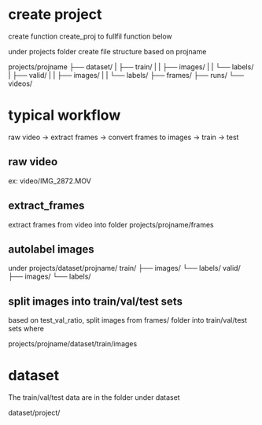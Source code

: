 # create project

create function create_proj to fullfil function below

under projects folder create file structure based on projname

projects/projname
├── dataset/
| ├── train/
| | ├── images/
| | └── labels/
| ├── valid/
| | ├── images/
| | └── labels/
├── frames/
├── runs/
└── videos/

# typical workflow

raw video -> extract frames -> convert frames to images -> train -> test

## raw video

ex:
video/IMG_2872.MOV

## extract_frames

extract frames from video into folder projects/projname/frames

## autolabel images

under projects/dataset/projname/
train/
├── images/
└── labels/
valid/
├── images/
└── labels/

## split images into train/val/test sets

based on test_val_ratio, split images from frames/ folder into train/val/test sets
where

projects/projname/dataset/train/images

# dataset

The train/val/test data are in the folder under dataset

dataset/project/
